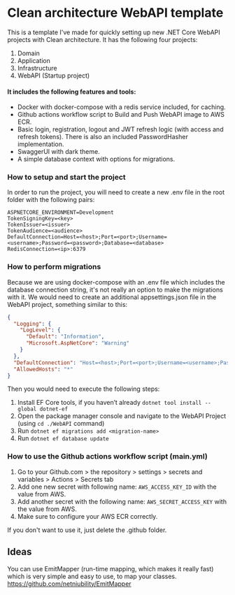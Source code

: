 # Clean architecture WebAPI template
This is a template I've made for quickly setting up new .NET Core WebAPI projects with Clean architecture. It has the following four projects:
1. Domain
2. Application
3. Infrastructure
4. WebAPI (Startup project)

#### It includes the following features and tools:
- Docker with docker-compose with a redis service included, for caching.
- Github actions workflow script to Build and Push WebAPI image to AWS ECR.
- Basic login, registration, logout and JWT refresh logic (with access and refresh tokens). There is also an included PasswordHasher implementation.
- SwaggerUI with dark theme.
- A simple database context with options for migrations.

### How to setup and start the project
In order to run the project, you will need to create a new .env file in the root folder with the following pairs:
```
ASPNETCORE_ENVIRONMENT=Development
TokenSigningKey=<key>
TokenIssuer=<issuer>
TokenAudience=<audience>
DefaultConnection=Host=<host>;Port=<port>;Username=<username>;Password=<password>;Database=<database>
RedisConnection=<ip>:6379
```

### How to perform migrations
Because we are using docker-compose with an .env file which includes the database connection string, it's not really an option to make the migrations with it. We would need to create an additional appsettings.json file in the WebAPI project, something similar to this:
```json
{
  "Logging": {
    "LogLevel": {
      "Default": "Information",
      "Microsoft.AspNetCore": "Warning"
    }
  },
  "DefaultConnection": "Host=<host>;Port=<port>;Username=<username>;Password=<password>;Database=<db>",
  "AllowedHosts": "*"
}
```
Then you would need to execute the following steps:
1. Install EF Core tools, if you haven’t already `dotnet tool install --global dotnet-ef`
2. Open the package manager console and navigate to the WebAPI Project (using `cd ./WebAPI` command)
3. Run `dotnet ef migrations add <migration-name>`
4. Run `dotnet ef database update`

### How to use the Github actions workflow script (main.yml)
1. Go to your Github.com > the repository > settings > secrets and variables > Actions > Secrets tab
2. Add one new secret with following name: `AWS_ACCESS_KEY_ID` with the value from AWS.
3. Add another secret with the following name: `AWS_SECRET_ACCESS_KEY` with the value from AWS.
4. Make sure to configure your AWS ECR correctly.

If you don't want to use it, just delete the .github folder.

## Ideas
You can use EmitMapper (run-time mapping, which makes it really fast) which is very simple and easy to use, to map your classes.  
https://github.com/netniubility/EmitMapper
